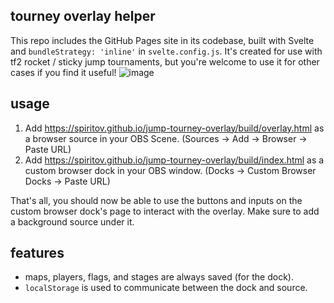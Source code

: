 ## tourney overlay helper

This repo includes the GitHub Pages site in its codebase, built with Svelte and `bundleStrategy: 'inline'` in `svelte.config.js`.
It's created for use with tf2 rocket / sticky jump tournaments, but you're welcome to use it for other cases if you find it useful!
![image](https://github.com/user-attachments/assets/98c934e0-ca7d-41eb-802c-1472e1a28a33)


## usage

1. Add https://spiritov.github.io/jump-tourney-overlay/build/overlay.html as a browser source in your OBS Scene. (Sources -> Add -> Browser -> Paste URL)
2. Add https://spiritov.github.io/jump-tourney-overlay/build/index.html as a custom browser dock in your OBS window. (Docks -> Custom Browser Docks -> Paste URL)

That's all, you should now be able to use the buttons and inputs on the custom browser dock's page to interact with the overlay. Make sure to add a background source under it.

## features

- maps, players, flags, and stages are always saved (for the dock).
- `localStorage` is used to communicate between the dock and source.
